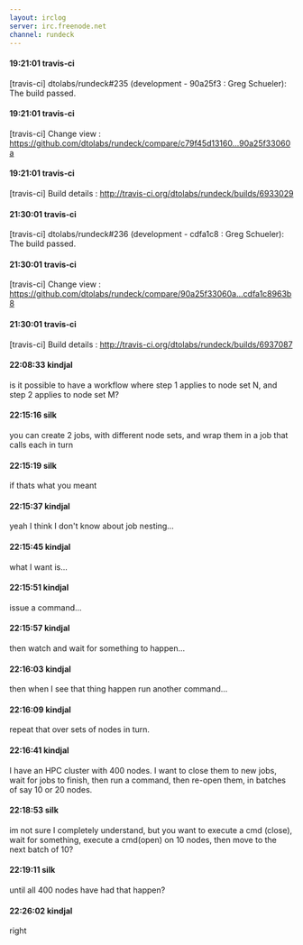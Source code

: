```yaml
---
layout: irclog
server: irc.freenode.net
channel: rundeck
---
```


#### 19:21:01 travis-ci
 \[travis-ci\] dtolabs/rundeck#235 (development - 90a25f3 : Greg Schueler): The build passed.
#### 19:21:01 travis-ci
 \[travis-ci\] Change view : https://github.com/dtolabs/rundeck/compare/c79f45d13160...90a25f33060a
#### 19:21:01 travis-ci
 \[travis-ci\] Build details : http://travis-ci.org/dtolabs/rundeck/builds/6933029
#### 21:30:01 travis-ci
 \[travis-ci\] dtolabs/rundeck#236 (development - cdfa1c8 : Greg Schueler): The build passed.
#### 21:30:01 travis-ci
 \[travis-ci\] Change view : https://github.com/dtolabs/rundeck/compare/90a25f33060a...cdfa1c8963b8
#### 21:30:01 travis-ci
 \[travis-ci\] Build details : http://travis-ci.org/dtolabs/rundeck/builds/6937087
#### 22:08:33 kindjal
 is it possible to have a workflow where step 1 applies to node set N, and step 2 applies to node set M?
#### 22:15:16 silk
 you can create 2 jobs, with different node sets, and wrap them in a job that calls each in turn
#### 22:15:19 silk
 if thats what you meant
#### 22:15:37 kindjal
 yeah I think I don't know about job nesting...
#### 22:15:45 kindjal
 what I want is...
#### 22:15:51 kindjal
 issue a command...
#### 22:15:57 kindjal
 then watch and wait for something to happen...
#### 22:16:03 kindjal
 then when I see that thing happen run another command...
#### 22:16:09 kindjal
 repeat that over sets of nodes in turn.
#### 22:16:41 kindjal
 I have an HPC cluster with 400 nodes. I want to close them to new jobs, wait for jobs to finish, then run a command, then re-open them, in batches of say 10 or 20 nodes.
#### 22:18:53 silk
 im not sure I completely understand, but you want to execute a cmd (close), wait for something, execute a cmd(open) on 10 nodes, then move to the next batch of 10?
#### 22:19:11 silk
 until all 400 nodes have had that happen?
#### 22:26:02 kindjal
 right
